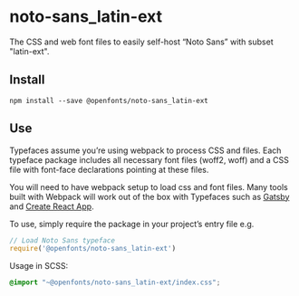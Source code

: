 
# noto-sans_latin-ext

The CSS and web font files to easily self-host “Noto Sans” with subset "latin-ext".

## Install

`npm install --save @openfonts/noto-sans_latin-ext`

## Use

Typefaces assume you’re using webpack to process CSS and files. Each typeface
package includes all necessary font files (woff2, woff) and a CSS file with
font-face declarations pointing at these files.

You will need to have webpack setup to load css and font files. Many tools built
with Webpack will work out of the box with Typefaces such as [Gatsby](https://github.com/gatsbyjs/gatsby)
and [Create React App](https://github.com/facebookincubator/create-react-app).

To use, simply require the package in your project’s entry file e.g.

```javascript
// Load Noto Sans typeface
require('@openfonts/noto-sans_latin-ext')
```

Usage in SCSS:
```scss
@import "~@openfonts/noto-sans_latin-ext/index.css";
```
